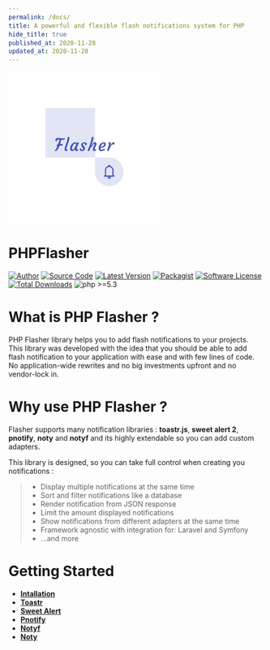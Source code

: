 ```yaml
---
permalink: /docs/
title: A powerful and flexible flash notifications system for PHP
hide_title: true
published_at: 2020-11-28
updated_at: 2020-11-28
---
```


<div class="text-center mb-8">
    <img id="logo" src="/static/php-flasher.png" height="300px" width="300px" alt="PHP Flasher">
    <h1 class="text-indigo-900 mt-1">
        PHP<span class="text-indigo-500">Flasher</span>
    </h1>
</div>

[![Author](https://img.shields.io/badge/author-@yoeunes-blue.svg)](https://www.linkedin.com/in/younes-khoubza/)
[![Source Code](https://img.shields.io/badge/source-php--flasher/flasher-blue.svg?style=flat-square)](https://github.com/php-flasher/flasher)
[![Latest Version](https://img.shields.io/github/tag/php-flasher/flasher.svg)](https://github.com/php-flasher/flasher/releases)
[![Packagist](https://img.shields.io/badge/packagist-php--flasher/flasher-orange.svg?style=flat-square)](https://packagist.org/packages/php-flasher/flasher)
[![Software License](https:////img.shields.io/badge/license-MIT-brightgreen.svg)](https://github.com/php-flasher/flasher/blob/master/LICENSE)
[![Total Downloads](https://img.shields.io/packagist/dt/php-flasher/flasher.svg)](https://packagist.org/packages/php-flasher/flasher)
![php >=5.3](https://img.shields.io/packagist/php-v/php-flasher/flasher.svg?style=flat-square)

# What is PHP Flasher ?

PHP Flasher library helps you to add flash notifications to your projects. 
This library was developed with the idea that you should
be able to add flash notification to your application with ease and with few lines of code. No application-wide
rewrites and no big investments upfront and no vendor-lock in.

# Why use PHP Flasher ?

Flasher supports many notification libraries : __toastr.js__, __sweet alert 2__, __pnotify__, __noty__ and __notyf__
and its highly extendable so you can add custom adapters.

This library is designed, so you can take full control when creating you notifications :

> * Display multiple notifications at the same time
> * Sort and filter notifications like a database
> * Render notification from JSON response
> * Limit the amount displayed notifications
> * Show notifications from different adapters at the same time
> * Framework agnostic with integration for: Laravel and Symfony
> * ...and more

# Getting Started

* **[Intallation](/docs/installation/)**
* **[Toastr](/docs/adapter/toastr/)**
* **[Sweet Alert](/docs/adapter/sweet-alert/)**
* **[Pnotify](/docs/adapter/pnotify/)**
* **[Notyf](/docs/adapter/notyf/)**
* **[Noty](/docs/adapter/noty/)**
